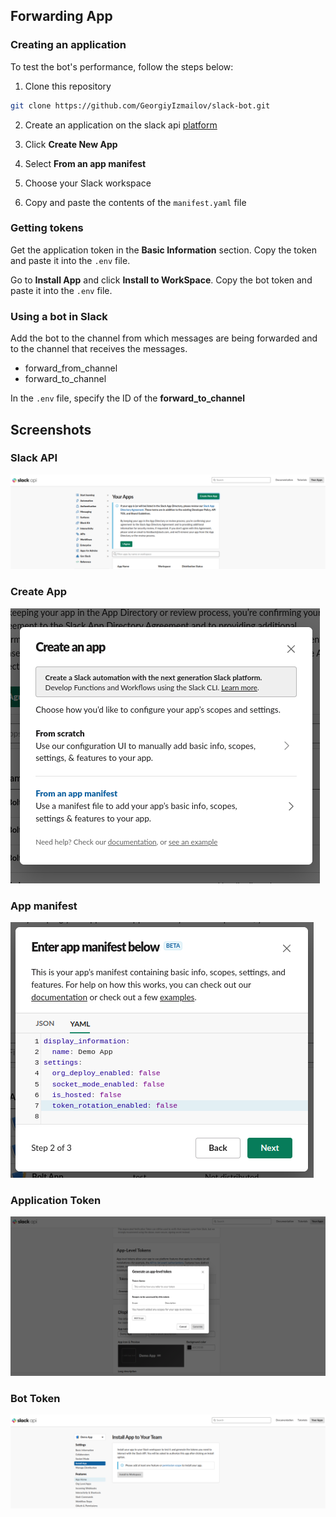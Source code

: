 ## Forwarding App

### Creating an application

To test the bot's performance, follow the steps below:

1. Clone this repository

```bash
git clone https://github.com/GeorgiyIzmailov/slack-bot.git
```

2. Create an application on the slack api [platform](https://api.slack.com/apps)

3. Click **Create New App**

4. Select **From an app manifest**

5. Choose your Slack workspace

6. Copy and paste the contents of the ```manifest.yaml``` file

### Getting tokens

Get the application token in the **Basic Information** section. Copy the token and paste it into the ```.env``` file.

Go to **Install App** and click **Install to WorkSpace**. Copy the bot token and paste it into the ```.env``` file.


### Using a bot in Slack

Add the bot to the channel from which messages are being forwarded and to the channel that receives the messages.

- forward_from_channel
- forward_to_channel

In the ```.env``` file, specify the ID of the **forward_to_channel**

## Screenshots

### Slack API

![Alt text](/assets/slack-api-create-app.png "Slack API")

### Create App

![Alt text](/assets/slack-api-create-app-modal.png "Slack API")

### App manifest

![Alt text](/assets/slack-app-manifest.png "Slack API")

### Application Token

![Alt text](/assets/slack-app-token.png "Slack API")

### Bot Token

![Alt text](/assets/slack-bot-token.png "Slack API")
